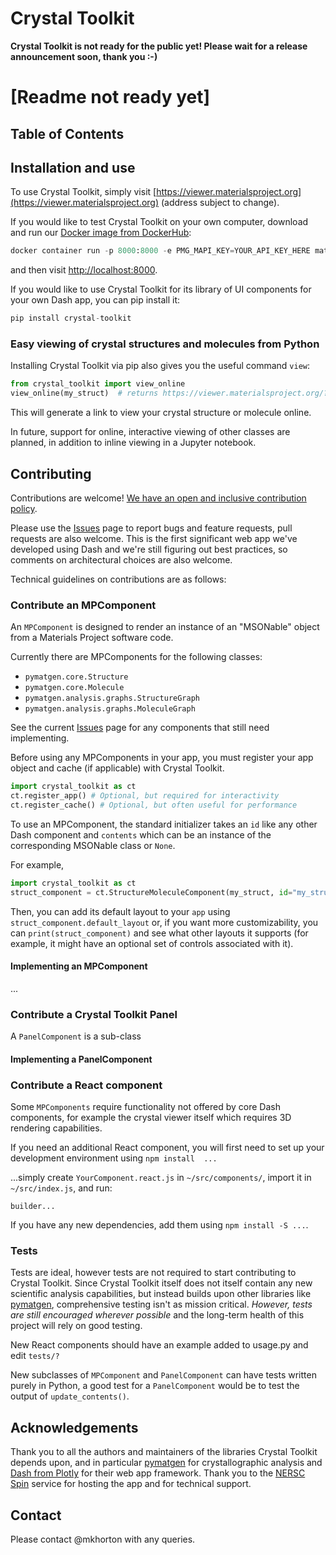 # Crystal Toolkit

**Crystal Toolkit is not ready for the public yet! Please wait for a release announcement soon, thank you :-)** 

# [Readme not ready yet]

## Table of Contents

## Installation and use

To use Crystal Toolkit, simply visit [https://viewer.materialsproject.org](https://viewer.materialsproject.org) (address subject to change).


If you would like to test Crystal Toolkit on your own computer, download and run our [Docker image from DockerHub](https://hub.docker.com/r/materialsproject/crystal_toolkit):

```python
docker container run -p 8000:8000 -e PMG_MAPI_KEY=YOUR_API_KEY_HERE materialsproject/crystal_toolkit
```

and then visit [http://localhost:8000](http://localhost:8000).

If you would like to use Crystal Toolkit for its library of UI components
for your own Dash app, you can pip install it:

```python
pip install crystal-toolkit
```

### Easy viewing of crystal structures and molecules from Python

Installing Crystal Toolkit via pip also gives you the useful command `view`:

```python
from crystal_toolkit import view_online
view_online(my_struct)  # returns https://viewer.materialsproject.org/?token=...
```

This will generate a link to view your crystal structure or molecule online. 

In future, support for online, interactive viewing of other classes are planned, 
in addition to inline viewing in a Jupyter notebook.

## Contributing

Contributions are welcome! [We have an open and inclusive contribution policy](...).

Please use the [Issues]() page to report bugs and feature requests, pull requests are also welcome.
This is the first significant web app we've developed using Dash and we're still figuring out 
best practices, so comments on architectural choices are also welcome.

Technical guidelines on contributions are as follows:

### Contribute an MPComponent

An `MPComponent` is designed to render an instance of an "MSONable"
object from a Materials Project software code.

Currently there are MPComponents for the following classes:

- `pymatgen.core.Structure`
- `pymatgen.core.Molecule`
- `pymatgen.analysis.graphs.StructureGraph`
- `pymatgen.analysis.graphs.MoleculeGraph`

See the current [Issues](???) page for any components that still need implementing.

Before using any MPComponents in your app, you must register your app object and cache
(if applicable) with Crystal Toolkit.

```python
import crystal_toolkit as ct
ct.register_app() # Optional, but required for interactivity
ct.register_cache() # Optional, but often useful for performance
```

To use an MPComponent, the standard initializer takes an `id` like any other Dash component and `contents`
which can be an instance of the corresponding MSONable class or `None`.

For example,

```python
import crystal_toolkit as ct
struct_component = ct.StructureMoleculeComponent(my_struct, id="my_structure_visualizer")
```

Then, you can add its default layout to your `app` using `struct_component.default_layout`
or, if you want more customizability, you can `print(struct_component)` and see
what other layouts it supports (for example, it might have an optional set of controls associated
with it).

#### Implementing an MPComponent

...

### Contribute a Crystal Toolkit Panel

A `PanelComponent` is a sub-class

#### Implementing a PanelComponent

### Contribute a React component

Some `MPComponents` require functionality not offered by core Dash components, 
for example the crystal viewer itself which requires 3D rendering capabilities.

If you need an additional React component, you will first need to set up 
your development environment using `npm install  ...`

...simply create `YourComponent.react.js`
in `~/src/components/`, import it in `~/src/index.js`, and run:

`builder...`

If you have any new dependencies, add them using `npm install -S ...`.

### Tests

Tests are ideal, however tests are not required to start contributing 
to Crystal Toolkit. Since Crystal Toolkit itself does not itself contain any new 
scientific analysis capabilities, but instead builds upon other libraries 
like [pymatgen](http://pymatgen.org), comprehensive testing isn't as 
mission critical. *However, tests are still encouraged wherever possible* 
and the long-term health of this project will rely on good testing.

New React components should have an example added to usage.py and edit `tests/?`

New subclasses of `MPComponent` and `PanelComponent` can have tests
written purely in Python, a good test for a `PanelComponent` would be to
test the output of `update_contents()`.

## Acknowledgements

Thank you to all the authors and maintainers of the libraries Crystal Toolkit 
depends upon, and in particular [pymatgen](http://pymatgen.org) for crystallographic 
analysis and [Dash from Plotly](https://plot.ly/products/dash/) for their web app framework. Thank you 
to the [NERSC Spin](http://www.nersc.gov/users/data-analytics/spin/) service for hosting the app and
for technical support.

## Contact

Please contact @mkhorton with any queries.

